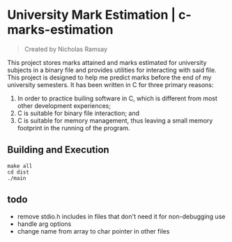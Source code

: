 # University Mark Estimation | c-marks-estimation
> Created by Nicholas Ramsay

This project stores marks attained and marks estimated for university subjects in a binary file and provides utilities for interacting with said file. This project is designed to help me predict marks before the end of my university semesters. It has been written in C for three primary reasons: 
1. In order to practice builing software in C, which is different from most other development experiences; 
2. C is suitable for binary file interaction; and
3. C is suitable for memory management, thus leaving a small memory footprint in the running of the program.

## Building and Execution
```
make all
cd dist
./main
```

## todo
* remove stdio.h includes in files that don't need it for non-debugging use
* handle arg options
* change name from array to char pointer in other files


